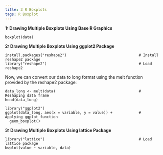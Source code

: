 ```yaml
---
title: 3 R Boxplots
tags: R Boxplot
---
```


**1: Drawing Multiple Boxplots Using Base R Graphics**

```
boxplot(data)     
```

**2: Drawing Multiple Boxplots Using ggplot2 Package**

```
install.packages("reshape2")                                 # Install reshape2 package
library("reshape2")                                          # Load reshape2
```

Now, we can convert our data to long format using the melt function provided by the reshape2 package:

```
data_long <- melt(data)                                      # Reshaping data frame
head(data_long) 

library("ggplot2")                
ggplot(data_long, aes(x = variable, y = value)) +            # Applying ggplot function
  geom_boxplot()
```  
  
**3: Drawing Multiple Boxplots Using lattice Package**

```
library("lattice")                                           # Load lattice package
bwplot(value ~ variable, data)   
``` 
  
